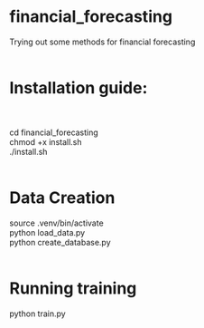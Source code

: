# financial_forecasting
Trying out some methods for financial forecasting <br> <br>

# Installation guide: <br> <br> 

cd financial_forecasting <br>
chmod +x install.sh <br>
./install.sh <br> <br>

# Data Creation <br>

source .venv/bin/activate <br>
python load_data.py <br>
python create_database.py <br> <br>

# Running training <br>

python train.py


